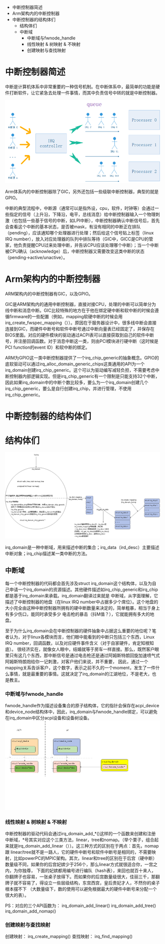 + 中断控制器简述
+ Arm架构内的中断控制器
+ 中断控制器的结构体们
   + 结构体们
   + 中断域
      + 中断域与fwnode_handle
      + 线性映射 & 树映射 & 不映射
      + 创建映射与查找映射

# 中断控制器简述

中断是计算机体系中非常重要的一种信号机制。在中断体系中，最简单的功能是硬件打断软件，让它紧急去处理一件事情，而其中负责信号中转的就是中断控制器。

![IRQ controller base function](https://github.com/Luojiaxing1991/picture/blob/master/IRQ_Controller_intro.png)

Arm体系内的中断控制器除了GIC，另外还包括一些级联中断控制器，典型的就是GPIO。

中断的典型流程中，中断源（通常可以是指外设，cpu，软件，时钟等）会通过一些指定的信号（上升沿，下降沿，电平，总线消息）给中断控制器输入一个物理刺激（也包括一些基于信号的中断，如LPI中断），中断控制器确认中断信号后，首先会查看这个中断的基本状态，是否被mask，有没有相同的中断正在排队（pending），应该通知哪个处理器进行处理；然后给这个信号贴上标签（linux IRQ number），放入对应处理器的队列中排队等待（GIC中，GICC是CPU的管家，他负责提醒CPU过来处理中断，并告诉CPU应该处理哪个中断）；当一个中断被CPU确认（acknowledge）后，中断控制器又需要改变这类中断的状态（pending->active/unactive）。

# Arm架构内的中断控制器
ARM架构内的中断控制器有GIC，以及GPIO。

GIC是ARM架构内的通用中断控制器，直接对接CPU，处理的中断可以简单分为线中断和消息中断。GIC比较特殊的地方在于他在绑定硬中断和软中断的时候会遵循firmware的一些配置（例如，mapping软硬中断的时候会用irq_create_fwspec_mapping（））。原因在于服务器设计中，很多线中断会直接连接到GIC，而硬件中断号和软件中断号通过中断向量表已经固定了，并保存在BIOS里面。对应的硬件模块的驱动通过ACPI表可以直接获取到自己的软件中断号，并注册回调函数。对于消息中断这一类，则由PCI模块进行硬中断（这时候是PCI function的event ID）和软中断的绑定。

ARM为GPIO这一类中断控制器提供了一个irq_chip_generic的抽象概念。GPIO的底软驱动可以通过irq_alloc_domain_generic_chips这类通用的API为一个irq_domain创建irq_chip_generic。这个可以为驱动编写减轻负担，不需要考虑中断控制器内部逻辑实现。但是irq_chip_generic有一个限制是只能支持32个中断，因此如果irq_domain中的中断个数比较多，要么为一个irq_domain创建几个irq_chip_generic，要么是自行创建irq_chip，并进行管理，不使用irq_chip_generic。

# 中断控制器的结构体们
# 结构体们
![irq_domain 与 irq_data 与 irq_chip](https://github.com/Luojiaxing1991/picture/blob/master/irq_domain%26irq_data%26irq_chip.png)

irq_domain是一种中断域，用来描述中断的集合；irq_data（ird_desc）主要描述中断对象；irq_chip描述某一类中断的方法。

## 中断域
每一个中断控制器的代码都会首先涉及struct irq_domain这个结构体，以及为自己申请一个irq_domain的资源描述。其他硬件描述如irq_chip_generic和irq_chip都是基于irq_domain来承载。irq_domain翻译过来就是
中断域，从字面理解，它描述了中断控制器的地盘（在linux IRQ number中占据多少个席位）。这个地盘的大小完全由这种中断控制器所拥有的硬中断数量来决定的，简单粗暴，相当于身上有多少伤口，能同时承受多少
电击枪的暴击（抖M值？），它就能拥有多大的地盘。

至于为什么irq_domain会在中断控制器的硬件抽象中占据这么重要的地位呢？笔者认为，对于linux各模块而言，他们眼中能看到的中断只包括三个东西，Linux IRQ number，回调函数，以及对应硬件事件含义（对于自家硬件，肯定知根知底）。
很经济实在，就像女人眼中，结婚就等于房车一样直接。那么，既然客户眼里只有这几个东西，那中断信号是通过电击枪还是通过阿姆斯特朗回旋加速喷气式阿姆斯特朗炮给你一记刺激，对客户他们来说，并不重要，
因此，通过一个mapping关系告诉客户，这个数字，表示之前不久的一个moment，发生了一件什么事情，就是最重要的事情。这就决定了irq_domain的江湖地位，不是老大，也是教主。

### 中断域与fwnode_handle
fwnode_handle作为描述设备集合的原子结构体，它的指针会保存在acpi_device和device_node结构体中，因此，irq_domain与fwnode_handle绑定，可以避免在irq_domain中区分acpi设备和设备树设备。
![irq_domain 与 fwnode_handle](https://github.com/Luojiaxing1991/picture/blob/master/irq_domain%26fwnode_handle.png)

### 线性映射 & 树映射 & 不映射
中断控制器的驱动代码会通过irq_domain_add_*()这样的一个函数来创建和注册中断域，*号其实对应这个三类方法，linear，tree和nomap。（举个栗子，组合起来就是irq_domain_add_linear（））。这三种方式的区别在于两点：首先，nomap跟
linear/tree就不是一路人，它的硬件中断号和软件中断号是相同的，不需要映射，比如powerPC的MPIC架构。其次，linear和tree的区别在于后宫（硬中断）数量级不同，如果你的后宫妃嫔少于256个，那么linear方式就很适合你，一宫之内，为你独尊，
下面的妃嫔都用编号进行编队（hash表），来回也就百十来人，你翻牌子也容易，一张桌子放得下。而如果你的后宫数量级很大，佳丽三千，那翻牌子就不容易了，得设立一些层级结构，东宫西宫，皇后贵妃才人，不然你的桌子根本摆不下
（大数量级下，数的使用可以避免根据最大的硬件中断号来分配一个很大的表）。

PS：对应的三个API函数为： irq_domain_add_linear() irq_domain_add_tree() irq_domain_add_nomap()

### 创建映射与查找映射
创建映射： irq_create_mapping()
查找映射： irq_find_mapping()
